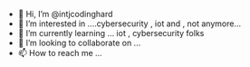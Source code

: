 - 👋 Hi, I’m @intjcodinghard
- 👀 I’m interested in ....cybersecurity , iot and , not anymore...
- 🌱 I’m currently learning ... iot , cybersecurity folks
- 💞️ I’m looking to collaborate on ...
- 📫 How to reach me ...

<!---
intjcodinghard/intjcodinghard is a ✨ special ✨ repository because its `README.md` (this file) appears on your GitHub profile.
You can click the Preview link to take a look at your changes.
--->
